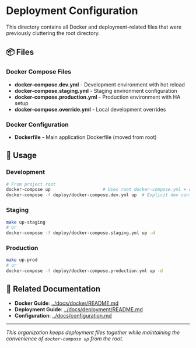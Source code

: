 # Deployment Configuration

This directory contains all Docker and deployment-related files that were previously cluttering the root directory.

## 📦 Files

### Docker Compose Files
- **docker-compose.dev.yml** - Development environment with hot reload
- **docker-compose.staging.yml** - Staging environment configuration  
- **docker-compose.production.yml** - Production environment with HA setup
- **docker-compose.override.yml** - Local development overrides

### Docker Configuration
- **Dockerfile** - Main application Dockerfile (moved from root)

## 🚀 Usage

### Development
```bash
# From project root
docker-compose up                    # Uses root docker-compose.yml + override
docker-compose -f deploy/docker-compose.dev.yml up  # Explicit dev config
```

### Staging
```bash
make up-staging
# or
docker-compose -f deploy/docker-compose.staging.yml up -d
```

### Production
```bash
make up-prod
# or  
docker-compose -f deploy/docker-compose.production.yml up -d
```

## 📁 Related Documentation

- **Docker Guide**: [../docs/docker/README.md](../docs/docker/README.md)
- **Deployment Guide**: [../docs/deployment/README.md](../docs/deployment/README.md)
- **Configuration**: [../docs/configuration.md](../docs/configuration.md)

---

*This organization keeps deployment files together while maintaining the convenience of `docker-compose up` from the root.*
